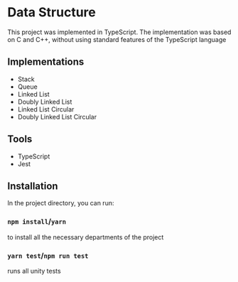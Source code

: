 # Data Structure

This project was implemented in TypeScript. The implementation was based on C and C++, without using standard features of the TypeScript language

## Implementations
* Stack
* Queue
* Linked List
* Doubly Linked List
* Linked List Circular
* Doubly Linked List Circular

## Tools
  * TypeScript
  * Jest

## Installation
In the project directory, you can run:

### `npm install`/`yarn`

to install all the necessary departments of the project

### `yarn test`/`npm run test`

runs all unity tests
